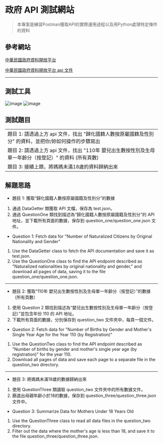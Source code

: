 # 政府 API 測試網站
> 本專案是練習Postman獲取API的實際運用過程以及用Python處理特定條件的資料


## **參考網站**
[中華民國政府資料開放平台 ](https://data.gov.tw/datasets/search?p=1&size=10&s=_score_desc&rft=api)

[中華民國政府資料開放平台 api 文件](https://www.ris.gov.tw/rs-opendata/api/Main/docs/v1)

----
## **測試工具**
 ![image](https://github.com/Alexharden/API-Practice/assets/124652625/e3702f54-fcb7-48cb-821e-2d1679d45324)  ![image](https://github.com/Alexharden/API-Practice/assets/124652625/9b2b5035-6ef1-4a46-a153-b2a67b1ce9b2)



## 測試題目

<table>
    <tr>
        <td>題目 1: 請透過上方 api 文件，找出 "歸化國籍人數按原屬國籍及性別分" 的資料，並把你/妳如何操作的步驟寫出</td>
    </tr>
	<tr>
		<td>題目 2: 請透過上方 api 文件，找出 "110年 嬰兒出生數按性別及生母單一年齡分（按登記）" 的資料 (所有頁數)</td>
    </tr>
	<tr>
		<td>題目 3: 接續上題，將媽媽未滿18歲的資料歸納出來</td>
    </tr>
	<tr>
    </tr>
</table>


## 解題思路
* 題目 1: 獲取“歸化國籍人數按原屬國籍及性別分”的數據
1. 通過 DataGetter 類獲取 API 文檔，保存為 test.json。
2. 通過 QuestionOne 類找到描述為“歸化國籍人數按原屬國籍及性別分”的 API 地址，並下載所有頁面的數據，保存到 question_one/question_one.json 文件。

* Question 1: Fetch data for "Number of Naturalized Citizens by Original Nationality and Gender"
1. Use the DataGetter class to fetch the API documentation and save it as test.json.
1. Use the QuestionOne class to find the API endpoint described as "Naturalized nationalities by original nationality and gender," and download all pages of data, saving it to the file question_one/question_one.json.
---
* 題目 2: 獲取“110年 嬰兒出生數按性別及生母單一年齡分（按登記）”的數據（所有頁數）
1. 使用 Question  2 類找到描述為“嬰兒出生數按性別及生母單一年齡分（按登記）”並包含年份 110 的 API 地址。
2. 下載所有頁面的數據，分別保存到 question_two 文件夾中，每頁一個文件。
* Question 2: Fetch data for "Number of Births by Gender and Mother's Single Year Age for the Year 110 (by Registration)"
1. Use the QuestionTwo class to find the API endpoint described as "Number of births by gender and mother's single year age (by registration)" for the year 110.
2. Download all pages of data and save each page to a separate file in the question_two directory.
---
* 題目 3: 將媽媽未滿18歲的數據歸納出來
1. 使用 QuestionThree 類讀取 question_two 文件夾中的所有數據文件。
2. 篩選出母親年齡小於18的數據，保存到 question_three/question_three.json 文件中。
* Question 3: Summarize Data for Mothers Under 18 Years Old
1. Use the QuestionThree class to read all data files in the question_two directory.
2. Filter out the data where the mother's age is less than 18, and save it to the file question_three/question_three.json.
